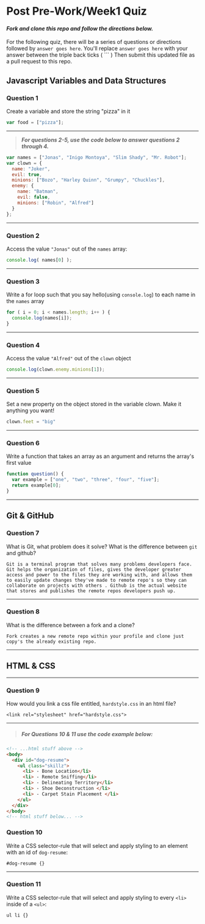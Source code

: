 # Post Pre-Work/Week1 Quiz

#### ***Fork and clone this repo and follow the directions below.***

For the following quiz, there will be a series of questions or directions followed by `answer goes here`. You'll replace `answer goes here` with your answer between the triple back ticks ( \`\`\` ) Then submit this updated file as a pull request to this repo.

## Javascript Variables and Data Structures

### Question 1

Create a variable and store the string "pizza" in it

```js
var food = ["pizza"];
```

---

>  ***For questions 2-5, use the code below to answer questions 2 through 4.***

```js
var names = ["Jonas", "Inigo Montoya", "Slim Shady", "Mr. Robot"];
var clown = {
  name: "Joker",
  evil: true,
  minions: ["Bozo", "Harley Quinn", "Grumpy", "Chuckles"],
  enemy: {
    name: "Batman",
    evil: false,
    minions: ["Robin", "Alfred"]  
  }
};
```

---

### Question 2

Access the value `"Jonas"` out of the `names` array:

```js
console.log( names[0] );
```

---
### Question 3

Write a for loop such that you say hello(using `console.log`) to each name in the `names` array

```js
for ( i = 0; i < names.length; i++ ) {
  console.log(names[i]);
}
```

---


### Question 4

Access the value `"Alfred"` out of the `clown` object

```js
console.log(clown.enemy.minions[1]);
```

---
### Question 5

Set a new property on the object stored in the variable clown. Make it anything you want!

```js
clown.feet = "big"
```

---
### Question 6
Write a function that takes an array as an argument and returns the array's first value

```js
function question() {
  var example = ["one", "two", "three", "four", "five"];
  return example[0];
}
```
---

## Git & GitHub

### Question 7

What is Git, what problem does it solve? What is the difference between `git` and github?

```
Git is a terminal program that solves many problems developers face. Git helps the organization of files, gives the developer greater access and power to the files they are working with, and allows them to easily update changes they've made to remote repo's so they can collaborate on projects with others . Github is the actual website that stores and publishes the remote repos developers push up.
```

---

### Question 8

What is the difference between a fork and a clone?

```
Fork creates a new remote repo within your profile and clone just copy's the already existing repo.
```

---

## HTML & CSS

---

### Question 9

How would you link a css file entitled, `hardstyle.css` in an html file?

```
<link rel="stylesheet" href="hardstyle.css">
```

---

> ##### For Questions 10 & 11 use the code example below:

```HTML
<!-- ...html stuff above -->
<body>
  <div id="dog-resume">
    <ul class="skillz">
      <li> - Bone Location</li>
      <li> - Remote Sniffing</li>
      <li> - Delineating Territory</li>
      <li> - Shoe Deconstruction </li>
      <li> - Carpet Stain Placement </li>
    </ul>
  </div>
</body>
<!-- html stuff below... -->
```

### Question 10

Write a CSS selector-rule that will select and apply styling to an element with an id of `dog-resume`:


```
#dog-resume {}
```

---

### Question 11

Write a CSS selector-rule that will select and apply styling to every `<li>` inside of a `<ul>`:

```
ul li {}
```
